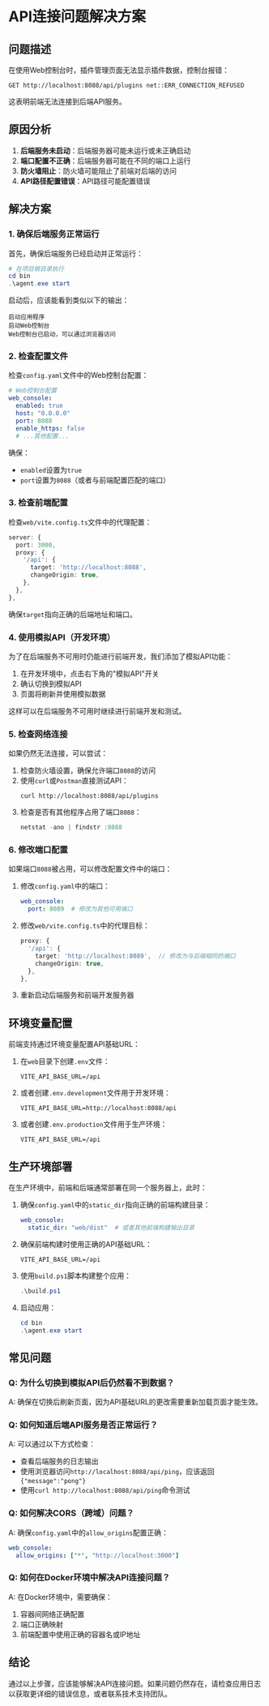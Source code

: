 # API连接问题解决方案

## 问题描述

在使用Web控制台时，插件管理页面无法显示插件数据，控制台报错：

```
GET http://localhost:8088/api/plugins net::ERR_CONNECTION_REFUSED
```

这表明前端无法连接到后端API服务。

## 原因分析

1. **后端服务未启动**：后端服务器可能未运行或未正确启动
2. **端口配置不正确**：后端服务器可能在不同的端口上运行
3. **防火墙阻止**：防火墙可能阻止了前端对后端的访问
4. **API路径配置错误**：API路径可能配置错误

## 解决方案

### 1. 确保后端服务正常运行

首先，确保后端服务已经启动并正常运行：

```powershell
# 在项目根目录执行
cd bin
.\agent.exe start
```

启动后，应该能看到类似以下的输出：

```
启动应用程序
启动Web控制台
Web控制台已启动，可以通过浏览器访问
```

### 2. 检查配置文件

检查`config.yaml`文件中的Web控制台配置：

```yaml
# Web控制台配置
web_console:
  enabled: true
  host: "0.0.0.0"
  port: 8088
  enable_https: false
  # ...其他配置...
```

确保：
- `enabled`设置为`true`
- `port`设置为`8088`（或者与前端配置匹配的端口）

### 3. 检查前端配置

检查`web/vite.config.ts`文件中的代理配置：

```typescript
server: {
  port: 3000,
  proxy: {
    '/api': {
      target: 'http://localhost:8088',
      changeOrigin: true,
    },
  },
},
```

确保`target`指向正确的后端地址和端口。

### 4. 使用模拟API（开发环境）

为了在后端服务不可用时仍能进行前端开发，我们添加了模拟API功能：

1. 在开发环境中，点击右下角的"模拟API"开关
2. 确认切换到模拟API
3. 页面将刷新并使用模拟数据

这样可以在后端服务不可用时继续进行前端开发和测试。

### 5. 检查网络连接

如果仍然无法连接，可以尝试：

1. 检查防火墙设置，确保允许端口`8088`的访问
2. 使用`curl`或`Postman`直接测试API：
   ```
   curl http://localhost:8088/api/plugins
   ```
3. 检查是否有其他程序占用了端口`8088`：
   ```powershell
   netstat -ano | findstr :8088
   ```

### 6. 修改端口配置

如果端口`8088`被占用，可以修改配置文件中的端口：

1. 修改`config.yaml`中的端口：
   ```yaml
   web_console:
     port: 8089  # 修改为其他可用端口
   ```

2. 修改`web/vite.config.ts`中的代理目标：
   ```typescript
   proxy: {
     '/api': {
       target: 'http://localhost:8089',  // 修改为与后端相同的端口
       changeOrigin: true,
     },
   },
   ```

3. 重新启动后端服务和前端开发服务器

## 环境变量配置

前端支持通过环境变量配置API基础URL：

1. 在`web`目录下创建`.env`文件：
   ```
   VITE_API_BASE_URL=/api
   ```

2. 或者创建`.env.development`文件用于开发环境：
   ```
   VITE_API_BASE_URL=http://localhost:8088/api
   ```

3. 或者创建`.env.production`文件用于生产环境：
   ```
   VITE_API_BASE_URL=/api
   ```

## 生产环境部署

在生产环境中，前端和后端通常部署在同一个服务器上，此时：

1. 确保`config.yaml`中的`static_dir`指向正确的前端构建目录：
   ```yaml
   web_console:
     static_dir: "web/dist"  # 或者其他前端构建输出目录
   ```

2. 确保前端构建时使用正确的API基础URL：
   ```
   VITE_API_BASE_URL=/api
   ```

3. 使用`build.ps1`脚本构建整个应用：
   ```powershell
   .\build.ps1
   ```

4. 启动应用：
   ```powershell
   cd bin
   .\agent.exe start
   ```

## 常见问题

### Q: 为什么切换到模拟API后仍然看不到数据？

A: 确保在切换后刷新页面，因为API基础URL的更改需要重新加载页面才能生效。

### Q: 如何知道后端API服务是否正常运行？

A: 可以通过以下方式检查：
- 查看后端服务的日志输出
- 使用浏览器访问`http://localhost:8088/api/ping`，应该返回`{"message":"pong"}`
- 使用`curl http://localhost:8088/api/ping`命令测试

### Q: 如何解决CORS（跨域）问题？

A: 确保`config.yaml`中的`allow_origins`配置正确：
```yaml
web_console:
  allow_origins: ["*", "http://localhost:3000"]
```

### Q: 如何在Docker环境中解决API连接问题？

A: 在Docker环境中，需要确保：
1. 容器间网络正确配置
2. 端口正确映射
3. 前端配置中使用正确的容器名或IP地址

## 结论

通过以上步骤，应该能够解决API连接问题。如果问题仍然存在，请检查应用日志以获取更详细的错误信息，或者联系技术支持团队。
